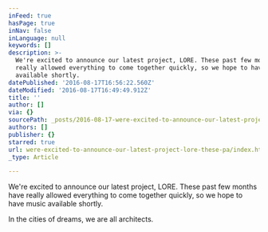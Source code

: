 ```yaml
---
inFeed: true
hasPage: true
inNav: false
inLanguage: null
keywords: []
description: >-
  We're excited to announce our latest project, LORE. These past few months have
  really allowed everything to come together quickly, so we hope to have music
  available shortly. 
datePublished: '2016-08-17T16:56:22.560Z'
dateModified: '2016-08-17T16:49:49.912Z'
title: ''
author: []
via: {}
sourcePath: _posts/2016-08-17-were-excited-to-announce-our-latest-project-lore-these-pa.md
authors: []
publisher: {}
starred: true
url: were-excited-to-announce-our-latest-project-lore-these-pa/index.html
_type: Article

---
```

We're excited to announce our latest project, LORE. These past few months have really allowed everything to come together quickly, so we hope to have music available shortly. 

In the cities of dreams, we are all architects.